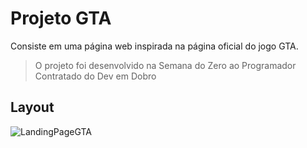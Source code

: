 # Projeto GTA

Consiste em uma página web inspirada na página oficial do jogo GTA. 

> O projeto foi desenvolvido na Semana do Zero ao Programador Contratado do Dev em Dobro

## Layout

![LandingPageGTA](./src/imagens/LandingPageGTA.png)

